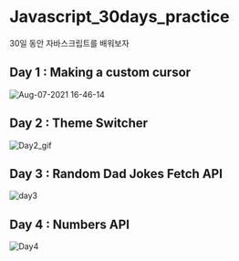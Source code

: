 # Javascript_30days_practice 
30일 동안 자바스크립트를 배워보자


## Day 1 : Making a custom cursor
![Aug-07-2021 16-46-14](https://user-images.githubusercontent.com/84160263/128593476-34c0504a-a4bb-4755-9216-045544c164eb.gif)

## Day 2 : Theme Switcher
![Day2_gif](https://user-images.githubusercontent.com/84160263/129438794-47c9b248-8da9-4e13-9c6c-9e5478205dad.gif)

## Day 3 : Random Dad Jokes Fetch API
![day3](https://user-images.githubusercontent.com/84160263/130323806-4d041d5a-32eb-4c5b-a906-0d526e561895.gif)

## Day 4 : Numbers API
![Day4](https://user-images.githubusercontent.com/84160263/131839771-2e87fb47-be91-4aec-b7f9-e5c2a5f18272.gif)



